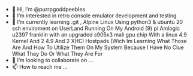 - 👋 Hi, I’m @purrpgoddpeebles
- 👀 I’m interested in retro console emulator development and testing
- 🌱 I’m currently learning .git , Alpine Linux Using python3 & ubuntu 20 ssh enviroment on UserLand Running On My Android (9) pi Amlogic u2397 franklin with an upgraded s905x3 mali gpu chip With a linux 4.9 Kernel And 2 4.9 And 2 XHCI Hostpads (Wich Im Lesrning What Those Are And How To Utilize Them On My System Because I Have No Clue What They Do Or What They Are For 
- 💞️ I’m looking to collaborate on ...
- 📫 How to reach me ...

<!---
purrpgoddpeebles/purrpgoddpeebles is a ✨ special ✨ repository because its `README.md` (this file) appears on your GitHub profile.
You can click the Preview link to take a look at your changes.
--->
